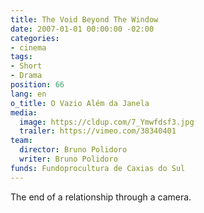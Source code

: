 ```yaml
---
title: The Void Beyond The Window
date: 2007-01-01 00:00:00 -02:00
categories:
- cinema
tags:
- Short
- Drama
position: 66
lang: en
o_title: O Vazio Além da Janela
media:
  image: https://cldup.com/7_Ymwfdsf3.jpg
  trailer: https://vimeo.com/38340401
team:
  director: Bruno Polidoro
  writer: Bruno Polidoro
funds: Fundoprocultura de Caxias do Sul
---
```


The end of a relationship through a camera.

